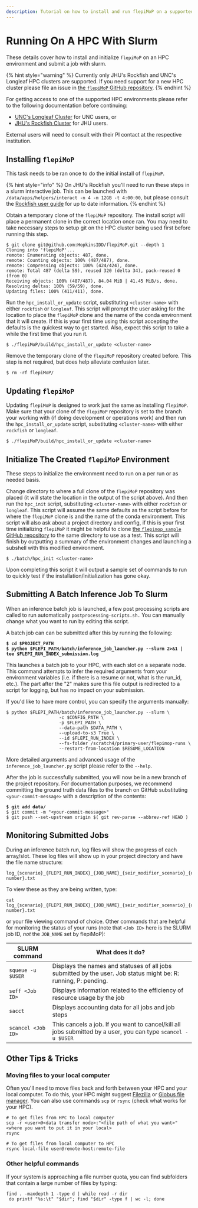 ```yaml
---
description: Tutorial on how to install and run flepiMoP on a supported HPC with slurm.
---
```


# Running On A HPC With Slurm

These details cover how to install and initialize `flepiMoP` on an HPC environment and submit a job with slurm.

{% hint style="warning" %}
Currently only JHU's Rockfish and UNC's Longleaf HPC clusters are supported. If you need support for a new HPC cluster please file an issue in [the `flepiMoP` GitHub repository](https://github.com/HopkinsIDD/flepiMoP/issues).
{% endhint %}

For getting access to one of the supported HPC environments please refer to the following documentation before continuing:

* [UNC's Longleaf Cluster](https://help.rc.unc.edu/getting-started-on-longleaf/) for UNC users, or
* [JHU's Rockfish Cluster](https://www.arch.jhu.edu/support/access/) for JHU users.

External users will need to consult with their PI contact at the respective institution.

## Installing `flepiMoP`

This task needs to be ran once to do the initial install of `flepiMoP`.

{% hint style="info" %}
On JHU's Rockfish you'll need to run these steps in a slurm interactive job. This can be launched with `/data/apps/helpers/interact -n 4 -m 12GB -t 4:00:00`, but please consult the [Rockfish user guide](https://www.arch.jhu.edu/guide/) for up to date information.
{% endhint %}

Obtain a temporary clone of the `flepiMoP` repository. The install script will place a permanent clone in the correct location once ran. You may need to take necessary steps to setup git on the HPC cluster being used first before running this step.

```
$ git clone git@github.com:HopkinsIDD/flepiMoP.git --depth 1
Cloning into 'flepiMoP'...
remote: Enumerating objects: 487, done.
remote: Counting objects: 100% (487/487), done.
remote: Compressing objects: 100% (424/424), done.
remote: Total 487 (delta 59), reused 320 (delta 34), pack-reused 0 (from 0)
Receiving objects: 100% (487/487), 84.04 MiB | 41.45 MiB/s, done.
Resolving deltas: 100% (59/59), done.
Updating files: 100% (411/411), done.
```

Run the `hpc_install_or_update` script, substituting `<cluster-name>` with either `rockfish` or `longleaf`. This script will prompt the user asking for the location to place the `flepiMoP` clone and the name of the conda environment that it will create. If this is your first time using this script accepting the defaults is the quickest way to get started. Also, expect this script to take a while the first time that you run it.

```
$ ./flepiMoP/build/hpc_install_or_update <cluster-name>
```

Remove the temporary clone of the `flepiMoP` repository created before. This step is not required, but does help alleviate confusion later.

```
$ rm -rf flepiMoP/
```

## Updating `flepiMoP`

Updating `flepiMoP` is designed to work just the same as installing `flepiMoP`. Make sure that your clone of the `flepiMoP` repository is set to the branch your working with (if doing development or operations work) and then run the `hpc_install_or_update` script, substituting `<cluster-name>` with either `rockfish` or `longleaf`.

```
$ ./flepiMoP/build/hpc_install_or_update <cluster-name>
```

## Initialize The Created `flepiMoP` Environment

These steps to initialize the environment need to run on a per run or as needed basis.

Change directory to where a full clone of the `flepiMoP` repository was placed (it will state the location in the output of the script above). And then run the `hpc_init` script, substituting `<cluster-name>` with either `rockfish` or `longleaf`. This script will assume the same defaults as the script before for where the `flepiMoP` clone is and the name of the conda environment. This script will also ask about a project directory and config, if this is your first time initializing `flepiMoP` it might be helpful to clone [the `flepimop_sample` GitHub repository](https://github.com/HopkinsIDD/flepimop\_sample) to the same directory to use as a test. This script will finish by outputting a summary of the environment changes and launching a subshell with this modified environment.

```
$ ./batch/hpc_init <cluster-name>
```

Upon completing this script it will output a sample set of commands to run to quickly test if the installation/initialization has gone okay.

## Submitting A Batch Inference Job To Slurm

When an inference batch job is launched, a few post processing scripts are called to run automatically `postprocessing-scripts.sh.` You can manually change what you want to run by editing this script.

A batch job can can be submitted after this by running the following:

<pre><code><strong>$ cd $PROJECT_PATH
</strong><strong>$ python $FLEPI_PATH/batch/inference_job_launcher.py --slurm 2>&#x26;1 | tee $FLEPI_RUN_INDEX_submission.log
</strong></code></pre>

This launches a batch job to your HPC, with each slot on a separate node. This command attempts to infer the required arguments from your environment variables (i.e. if there is a resume or not, what is the run\_id, etc.). The part after the "2" makes sure this file output is redirected to a script for logging, but has no impact on your submission.

If you'd like to have more control, you can specify the arguments manually:

```
$ python $FLEPI_PATH/batch/inference_job_launcher.py --slurm \
                    -c $CONFIG_PATH \
                    -p $FLEPI_PATH \
                    --data-path $DATA_PATH \
                    --upload-to-s3 True \
                    --id $FLEPI_RUN_INDEX \
                    --fs-folder /scratch4/primary-user/flepimop-runs \
                    --restart-from-location $RESUME_LOCATION
```

More detailed arguments and advanced usage of the `inference_job_launcher.py` script please refer to the `--help`.&#x20;

After the job is successfully submitted, you will now be in a new branch of the project repository. For documentation purposes, we recommend committing the ground truth data files to the branch on GitHub substituting `<your-commit-message>` with a description of the contents:

<pre><code><strong>$ git add data/ 
</strong>$ git commit -m "&#x3C;your-commit-message>" 
$ git push --set-upstream origin $( git rev-parse --abbrev-ref HEAD )
</code></pre>

## Monitoring Submitted Jobs

During an inference batch run, log files will show the progress of each array/slot. These log files will show up in your project directory and have the file name structure:

```
log_{scenario}_{FLEPI_RUN_INDEX}_{JOB_NAME}_{seir_modifier_scenario}_{outcome_modifiers_scenario}_{array number}.txt
```

To view these as they are being written, type:

```
cat log_{scenario}_{FLEPI_RUN_INDEX}_{JOB_NAME}_{seir_modifier_scenario}_{outcome_modifiers_scenario}_{array number}.txt
```

or your file viewing command of choice. Other commands that are helpful for monitoring the status of your runs (note that `<Job ID>` here is the SLURM job ID, _not_ the `JOB_NAME` set by flepiMoP):

| SLURM command      | What does it do?                                                                                                |
| ------------------ | --------------------------------------------------------------------------------------------------------------- |
| `squeue -u $USER`  | Displays the names and statuses of all jobs submitted by the user. Job status might be: R: running, P: pending. |
| `seff <Job ID>`    | Displays information related to the efficiency of resource usage by the job                                     |
| `sacct`            | Displays accounting data for all jobs and job steps                                                             |
| `scancel <Job ID>` | This cancels a job. If you want to cancel/kill all jobs submitted by a user, you can type `scancel -u $USER`    |



## Other Tips & Tricks

### Moving files to your local computer <a href="#moving-files-to-your-local-computer" id="moving-files-to-your-local-computer"></a>

Often you'll need to move files back and forth between your HPC and your local computer. To do this, your HPC might suggest [Filezilla](https://filezilla-project.org/) or [Globus file manager](https://www.globus.org/). You can also use commands `scp` or `rsync` (check what works for your HPC).

```
# To get files from HPC to local computer
scp -r <user>@<data transfer node>:"<file path of what you want>" <where you want to put it in your local>
rsync 

# To get files from local computer to HPC
rsync local-file user@remote-host:remote-file
```

### Other helpful commands <a href="#other-helpful-commands" id="other-helpful-commands"></a>

If your system is approaching a file number quota, you can find subfolders that contain a large number of files by typing:

```
find . -maxdepth 1 -type d | while read -r dir
 do printf "%s:\t" "$dir"; find "$dir" -type f | wc -l; done 
```
